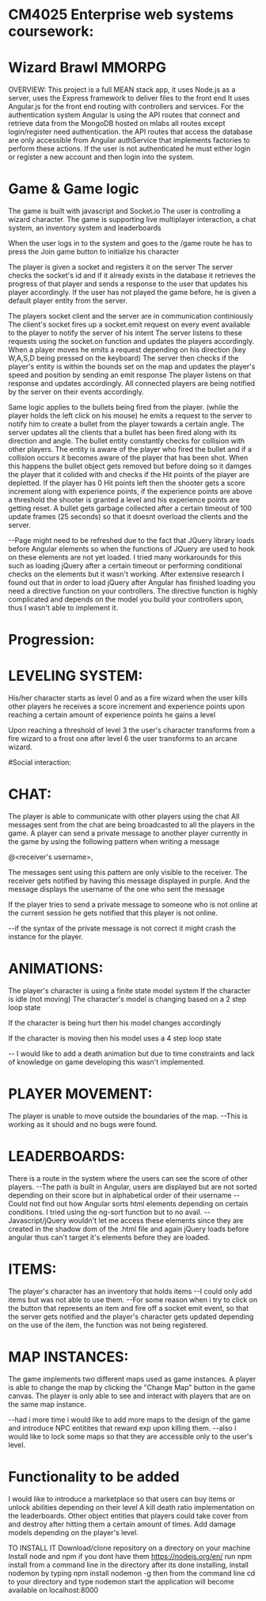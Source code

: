 # CM4025 Enterprise web systems coursework:

# Wizard Brawl MMORPG

OVERVIEW:
This project is a full MEAN stack app, it uses Node.js as a server, uses the Express framework to deliver files to the front end
It uses Angular.js for the front end routing with controllers and services.
For the authentication system Angular is using the API routes that connect and retrieve data from the MongoDB hosted on mlabs
all routes except login/register need authentication.
the API routes that access the database are only accessible from Angular authService that implements factories to perform these actions.
If the user is not authenticated he must either login or register a new account and then login into the system.


# Game & Game logic
The game is built with javascript and Socket.io
The user is controlling a wizard character.
The game is supporting live multiplayer interaction, a chat system, an inventory system and leaderboards

When the user logs in to the system and goes to the /game route
he has to press the Join game button to initialize his character

The player is given a socket and registers it on the server
The server checks the socket's id and if it already exists in the database it retrieves the progress of that player and sends a response to 
the user that updates his player accordingly. If the user has not played the game before, he is given a default player entity from the server.

The players socket client and the server are in communication continiously
The client's socket fires up a socket.emit request on every event available to the player to notify the server of his intent
The server listens to these requests using the socket.on function and updates the players accordingly.
When a player moves he emits a request depending on his direction (key W,A,S,D being pressed on the keyboard)
The server then checks if the player's entity is within the bounds set on the map and updates the player's speed and position by sending an emit response
The player listens on that response and updates accordingly.
All connected players are being notified by the server on their events accordingly.

Same logic applies to the bullets being fired from the player. (while the player holds the left click on his mouse) he emits a request to the server
to notify him to create a bullet from the player towards a certain angle.
The server updates all the clients that a bullet has been fired along with its direction and angle.
The bullet entity constantly checks for collision with other players.
The entity is aware of the player who fired the bullet and if a collision occurs it becomes aware of the player that has been shot.
When this happens the bullet object gets removed but before doing so it damges the player that it colided with and checks if the Hit points of the player are depletted.
If the player has 0 Hit points left then the shooter gets a score increment along with experience points, if the experience points are above a threshold
the shooter is granted a level and his experience points are getting reset.
A bullet gets garbage collected after a certain timeout of 100 update frames (25 seconds) so that it doesnt overload the clients and the server.

--Page might need to be refreshed due to the fact that JQuery library loads before Angular elements so when 
the functions of JQuery are used to hook on 
these elements are not yet loaded.
I tried many workarounds for this such as loading jQuery after a certain timeout or performing conditional checks on the elements but
it wasn't working. After extensive research I found out that in order to load jQuery after Angular has finished loading you need a directive function 
on your controllers. The directive function is highly complicated and depends on the model you build your controllers upon, thus I wasn't able to implement it.


# Progression:
# LEVELING SYSTEM:
His/her character starts as level 0 and as a fire wizard
when the user kills other players he receives a score increment and experience points
upon reaching a certain amount of experience points he gains a level 

Upon reaching a threshold of level 3 the user's character transforms from a fire wizard to a frost one
after level 6 the user transforms to an arcane wizard.



#Social interaction:
# CHAT:
The player is able to communicate with other players using the chat
All messages sent from the chat are being broadcasted to all the players in the game.
A player can send a private message to another player currently in the game by using 
the following pattern when writing a message

@<receiver's username>, <message to sent>

The messages sent using this pattern are only visible to the receiver.
The receiver gets notified by having this message displayed in purple. 
And the message displays the username of the one who sent the message

If the player tries to send a private message to someone who is not online at the current session
he gets notified that this player is not online.

--if the syntax of the private message is not correct it might crash the instance for the player.

# ANIMATIONS:
The player's character is using a finite state model system
If the character is idle (not moving)
The character's model is changing based on a 2 step loop state

If the character is being hurt then his model changes accordingly

If the character is moving then his model uses a 4 step loop state

-- I would like to add a death animation but due to time constraints and lack of knowledge on game developing this wasn't implemented.




# PLAYER MOVEMENT:
The player is unable to move outside the boundaries of the map.
--This is working as it should and no bugs were found.



# LEADERBOARDS:
There is a route in the system where the users can see the score of other players.
--The path is built in Angular, users are displayed but are not sorted depending on their score but in alphabetical order of their username
--Could not find out how Angular sorts html elements depending on certain conditions. I tried using the ng-sort function but to no avail.
--Javascript/jQuery wouldn't let me access these elements since they are created in the shadow dom of the .html file and again jQuery loads before angular 
thus can't target it's elements before they are loaded.



# ITEMS:
The player's character has an inventory that holds items 
--I could only add items but was not able to use them.
--For some reason when i try to click on the button that represents an item and fire off a socket emit event, so that the server gets notified and the player's
character gets updated depending on the use of the item, the function was not being registered.


# MAP INSTANCES:
The game implements two different maps used as game instances.
A player is able to change the map by clicking the "Change Map" button in the game canvas.
The player is only able to see and interact with players that are on the same map instance.

--had i more time i would like to add more maps to the design of the game and introduce NPC entitites that reward exp upon killing them.
--also i would like to lock some maps so that they are accessible only to the user's level.



# Functionality to be added
I would like to introduce a marketplace so that users can buy items or unlock abilities depending on their level
A kill death ratio implementation on the leaderboards.
Other object entities that players could take cover from and destroy after hitting them a certain amount of times.
Add damage models depending on the player's level.

TO INSTALL IT 
Download/clone repository on a directory on your machine
Install node and npm if you dont have them https://nodejs.org/en/
run npm install from a command line in the directory 
after its done installing, install nodemon by typing
npm install nodemon -g
then from the command line cd to your directory and type nodemon start
the application will become available on localhost:8000
